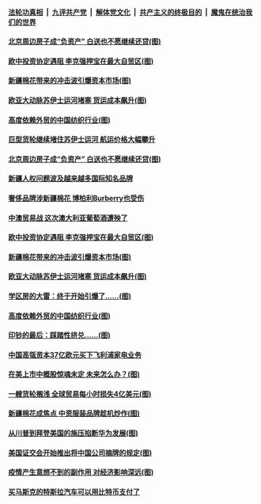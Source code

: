 ####  [法轮功真相](../../../../basic/blob/master/README.md?t=03271531) &nbsp;|&nbsp; [九评共产党](../../../../9ping.md/blob/master/README.md?t=03271531) &nbsp;|&nbsp; [解体党文化](../../../../jtdwh.md/blob/master/README.md?t=03271531)  &nbsp;|&nbsp; [共产主义的终极目的](../../../../gczydzjmd.md/blob/master/README.md?t=03271531) &nbsp;|&nbsp; [魔鬼在统治我们的世界](../../../../mgztzwmdsj.md/blob/master/README.md?t=03271531) 


#### [北京周边房子成“负资产” 白送也不愿继续还贷(图)](../pages/p5/966901.md?t=03271531) 

#### [欧中投资协定遇阻 李克强押宝在最大自贸区(图)](../pages/p5/966840.md?t=03271531) 

#### [新疆棉花带来的冲击波引爆资本市场(图)](../pages/p5/966838.md?t=03271531) 

#### [欧亚大动脉苏伊士运河堵塞 货运成本飙升(图)](../pages/p5/966778.md?t=03271531) 

#### [高度依赖外贸的中国纺织行业(图)](../pages/p5/966781.md?t=03271531) 

#### [巨型货轮继续堵住苏伊士运河 航运价格大幅攀升](../pages/p5/966912.md?t=03271531) 


#### [北京周边房子成“负资产” 白送也不愿继续还贷(图)](../pages/p5/966901.md?t=03271531) 

#### [新疆人权问题波及越来越多国际知名品牌](../pages/p5/966863.md?t=03271531) 

#### [奢侈品牌涉新疆棉花 博柏利Burberry也受伤](../pages/p5/966862.md?t=03271531) 

#### [中澳贸易战 这次澳大利亚葡萄酒遭殃了](../pages/p5/966860.md?t=03271531) 

#### [欧中投资协定遇阻 李克强押宝在最大自贸区(图)](../pages/p5/966840.md?t=03271531) 

#### [新疆棉花带来的冲击波引爆资本市场(图)](../pages/p5/966838.md?t=03271531) 

#### [欧亚大动脉苏伊士运河堵塞 货运成本飙升(图)](../pages/p5/966778.md?t=03271531) 

#### [学区房的大雷：终于开始引爆了……(图)](../pages/p5/966773.md?t=03271531) 

#### [高度依赖外贸的中国纺织行业(图)](../pages/p5/966781.md?t=03271531) 

#### [印钞的最后：踩踏性挤兑……(图)](../pages/p5/966767.md?t=03271531) 

#### [中国高瓴资本37亿欧元买下飞利浦家电业务](../pages/p5/966744.md?t=03271531) 

#### [在美上市中概股惊魂未定 未来怎么办？(图)](../pages/p5/966730.md?t=03271531) 

#### [一艘货轮搁浅 全球贸易每小时损失4亿美元(图)](../pages/p5/966624.md?t=03271531) 

#### [新疆棉花成焦点 中资服装品牌趁机炒作(图)](../pages/p5/966714.md?t=03271531) 

#### [从川普到拜登美国的施压掐断华为发展(图)](../pages/p5/966650.md?t=03271531) 

#### [美国证交会开始推出将中国公司摘牌的规定(图)](../pages/p5/966643.md?t=03271531) 

#### [疫情产生意想不到的副作用 对经济影响深远(图)](../pages/p5/966630.md?t=03271531) 

#### [买马斯克的特斯拉汽车可以用比特币支付了](../pages/p5/966629.md?t=03271531) 

